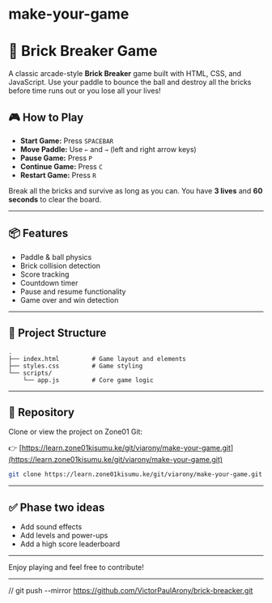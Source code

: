 # make-your-game


# 🧱 Brick Breaker Game

A classic arcade-style **Brick Breaker** game built with HTML, CSS, and JavaScript. Use your paddle to bounce the ball and destroy all the bricks before time runs out or you lose all your lives!

## 🎮 How to Play

- **Start Game:** Press `SPACEBAR`
- **Move Paddle:** Use `←` and `→` (left and right arrow keys)
- **Pause Game:** Press `P`
- **Continue Game:** Press `C`
- **Restart Game:** Press `R`

Break all the bricks and survive as long as you can. You have **3 lives** and **60 seconds** to clear the board.

---

## 📦 Features

- Paddle & ball physics
- Brick collision detection
- Score tracking
- Countdown timer
- Pause and resume functionality
- Game over and win detection

---

## 📁 Project Structure

```
.
├── index.html         # Game layout and elements
├── styles.css         # Game styling
└── scripts/
    └── app.js         # Core game logic

````

---

## 🔗 Repository

Clone or view the project on Zone01 Git:

👉 [https://learn.zone01kisumu.ke/git/viarony/make-your-game.git](https://learn.zone01kisumu.ke/git/viarony/make-your-game.git)

```bash
git clone https://learn.zone01kisumu.ke/git/viarony/make-your-game.git
````

---

## ✅ Phase two ideas

* Add sound effects
* Add levels and power-ups
* Add a high score leaderboard

---

Enjoy playing and feel free to contribute!

---



// git push --mirror https://github.com/VictorPaulArony/brick-breacker.git 
